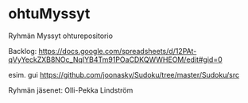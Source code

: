 # ohtuMyssyt

Ryhmän Myssyt ohturepositorio

Backlog:
https://docs.google.com/spreadsheets/d/12PAt-qVyYeckZXB8NOc_NqIYB4Tm91POaCDKQWWHEOM/edit#gid=0

esim. gui https://github.com/joonasky/Sudoku/tree/master/Sudoku/src

Ryhmän jäsenet:
Olli-Pekka Lindström
